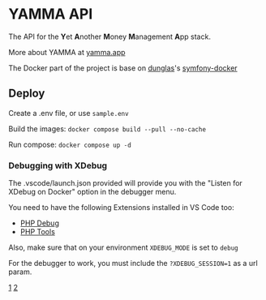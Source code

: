 # YAMMA API
The API for the **Y**et **A**nother **M**oney **M**anagement **A**pp
stack.

More about YAMMA at [yamma.app][1]

The Docker part of the project is base on [dunglas][2]'s 
[symfony-docker][3]

[1]:https://yamma.app
[2]:https://github.com/dunglas
[3]:https://github.com/dunglas/symfony-docker

## Deploy

Create a .env file, or use `sample.env`

Build the images:
`docker compose build --pull --no-cache`

Run compose:
`docker compose up -d`

### Debugging with XDebug

The .vscode/launch.json provided will provide you with the "Listen for
XDebug on Docker" option in the debugger menu.

You need to have the following Extensions installed in VS Code too:

* [PHP Debug][1]
* [PHP Tools][2]

Also, make sure that on your environment `XDEBUG_MODE` is set to `debug`

For the debugger to work, you must include the `?XDEBUG_SESSION=1` as
a url param.

[1](https://marketplace.visualstudio.com/items?itemName=xdebug.php-debug)
[2](https://marketplace.visualstudio.com/items?itemName=DEVSENSE.phptools-vscode)